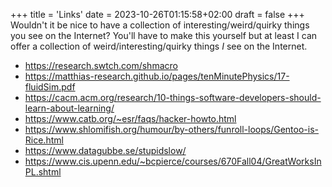 +++
title = 'Links'
date = 2023-10-26T01:15:58+02:00
draft = false
+++
Wouldn't it be nice to have a collection of interesting/weird/quirky things you see on the Internet? You'll have to make this yourself
but at least I can offer a collection of weird/interesting/quirky things *I* see on the Internet.

- https://research.swtch.com/shmacro
- https://matthias-research.github.io/pages/tenMinutePhysics/17-fluidSim.pdf
- https://cacm.acm.org/research/10-things-software-developers-should-learn-about-learning/
- https://www.catb.org/~esr/faqs/hacker-howto.html
- https://www.shlomifish.org/humour/by-others/funroll-loops/Gentoo-is-Rice.html
- https://www.datagubbe.se/stupidslow/
- https://www.cis.upenn.edu/~bcpierce/courses/670Fall04/GreatWorksInPL.shtml
